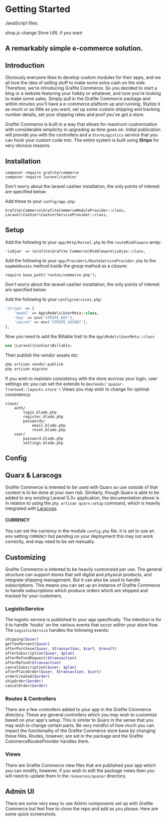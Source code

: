 # Getting Started

JavaScript files:

shop.js
change Store URL if you want




## A remarkably simple e-commerce solution.

## Introduction

Obviously everyone likes to develop custom modules for their apps, and we all love the idea of selling stuff to make some extra cash on the side. Therefore, we're introducing Grafite Commerce. So you decided to start a blog or a website featuring your hobby or whatever, and now you're looking to make some sales. Simply pull in the Grafite Commerce package and within minutes you'll have a e-commerce platform up and running. Stylize it as much or as little as you want, set up some custom shipping and tracking number details, set your shipping rates and poof you've got a store.

Grafite Commerce is built in a way that allows for maximum customization with considerable simplicity in upgrading as time goes on. Initial publication will provide you with the controllers and a `StoreLogistics` service that you can hook your custom code into. The entire system is built using **Stripe** for very obvious reasons.

## Installation

```
composer require grafite/commerce
composer require laravel/cashier
```

Don't worry about the laravel cashier installation, the only points of interest are specified below:

Add these to your `config/app.php`:

```
Grafite\Commerce\GrafiteCommerceModuleProvider::class,
Laravel\Cashier\CashierServiceProvider::class,
```

## Setup

Add the following to your `app/Http/Kernel.php` to the `routeMiddleware` array:
```
'isAjax' => \Grafite\Grafite Commerce\Middleware\isAjax::class,
```

Add the following to your `app/Providers/RouteServiceProvider.php` to the `mapWebRoutes` method inside the group method as a closure:
```
require base_path('routes/commerce.php');
```

Don't worry about the laravel cashier installation, the only points of interest are specified below:

Add the following to your `config/services.php`:

```php
'stripe' => [
    'model' => App\Models\UserMeta::class,
    'key' => env('STRIPE_KEY'),
    'secret' => env('STRIPE_SECRET'),
],
```

Now you need to add the Billable trait to the `App\Models\UserMeta::class`

```php
use \Laravel\Cashier\Billable;
```

Then publish the vendor assets etc:

```php
php artisan vendor:publish
php artisan migrate
```

If you wish to maintain consistency with the store accross your login, user settings etc you can set the extends to `@extends('quazar-frontend::layouts.store')`
Views you may wish to change for optimal consistency:

```
views/
    auth/
        login.blade.php
        register.blade.php
        passwords/
            email.blade.php
            reset.blade.php
    user/
        password.blade.php
        settings.blade.php
```

## Config

## Quarx & Laracogs
Grafite Commerce is intented to be used with Quarx so use outside of that context is to be done at your own risk. Similarly, though Quarx is able to be added to any existing Laravel 5.3+ application, the documentation above is in relation to using the `php artisan quarx:setup` command, which is heavily integrated with [Laracogs](https://laracogs.com).

#### CURRENCY
You can set the currency in the module `config.php` file. It is set to use an env setting `CURRENCY` but pending on your deployment this may not work correctly, and may need to be set manually.

## Customizing

Grafite Commerce is intented to be heavily customized per use. The general structure can support stores that sell digital and physical products, and integrate shipping management. But it can also be used to handle subscriptions. This means you can set up an instance of Grafite Commerce to handle subscriptions which produce orders which are shipped and tracked for your customers.

### LogisticService

The logistic service is published to your app specifically. The intention is for it to handle 'hooks' on the various events that occur within your store flow. The `LogisticService` handles the following events:

```php
shipping($user)
getTaxPercent($user)
afterPurchase($user, $transaction, $cart, $result)
afterSubscription($user, $plan)
afterRefundRequest($transaction)
afterRefund($transaction)
cancelSubscription($user, $plan)
afterPlaceOrder($user, $transaction, $cart)
orderCreated($order)
shipOrder($order)
cancelOrder($order)
```

### Routes & Controllers

There are a few controllers added to your app in the Grafite Commerce directory. These are general controllers which you may wish to customize based on your app's setup. This is similar to Quarx in the sense that you may wish to change certain parts. Be very mindful of how much you can impact the functionality of the Grafite Commerce store base by changing these files. Routes, however, are set in the package and the Grafite CommerceRoutesProvider handles them.

### Views

There are Grafite Commerce view files that are published your app which you can modify, however, if you wish to edit the package views then you will need to update them in the `resources/quazar` directory.

## Admin UI

There are some very easy to use Admin components set up with Grafite Commerce but feel free to clone the repo and add as you please. Here are some quick screenshots.

<img src="/img/quazar/screen-3.jpg" alt="">
<img src="/img/quazar/screen-4.jpg" alt="">
<img src="/img/quazar/screen-5.jpg" alt="">
<img src="/img/quazar/screen-6.jpg" alt="">
